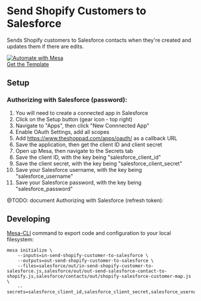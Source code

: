 # Send Shopify Customers to Salesforce

Sends Shopify customers to Salesforce contacts when they're created and updates them if there are edits.

[![Automate with Mesa](https://www.getmesa.com/images/integrate.png)<br />Get the Template](https://www.getmesa.com/install/shoppad/mesa-templates/shopify/customers/send-to-salesforce-contact)

## Setup

### Authorizing with Salesforce (password):
1. You will need to create a connected app in Salesforce
2. Click on the Setup button (gear icon - top right)
3. Navigate to "Apps", then click "New Connnected App"
4. Enable OAuth Settings, add all scopes
5. Add https://www.theshoppad.com/apps/oauth/ as a callback URL
6. Save the application, then get the client ID and client secret
7. Open up Mesa, then navigate to the Secrets tab
8. Save the client ID, with the key being "salesforce_client_id"
9. Save the client secret, with the key being "salesforce_client_secret"
10. Save your Salesforce username, with the key being "salesforce_username"
11. Save your Salesforce password, with the key being "salesforce_password"

@TODO: document Authorizing with Salesforce (refresh token):

## Developing 
[Mesa-CLI](https://developers.getmesa.com/cli) command to export code and configuration to your local filesystem:

```
mesa initialize \
    --inputs=in-send-shopify-customer-to-salesforce \
    --outputs=out-send-shopify-customer-to-salesforce \
    --files=salesforce/out/in-send-shopify-customer-to-salesforce.js,salesforce/out/out-send-salesforce-contact-to-shopify.js,salesforce/contacts/out/shopify-salesforce-customer-map.js \
    --secrets=salesforce_client_id,salesforce_client_secret,salesforce_username,salesforce_password,salesforce_access_token
```